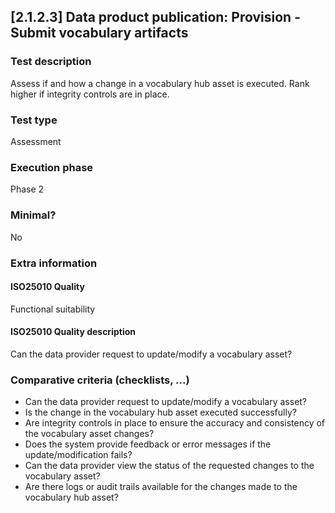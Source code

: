 
## [2.1.2.3] Data product publication: Provision - Submit vocabulary artifacts
 
### Test description
Assess if and how a change in a vocabulary hub asset is executed. Rank higher if integrity controls are in place.
 
### Test type
Assessment
 
### Execution phase
Phase 2
 
### Minimal?
No
 
### Extra information
#### ISO25010 Quality
Functional suitability
#### ISO25010 Quality description
Can the data provider request to update/modify a vocabulary asset?

### Comparative criteria (checklists, ...)

- Can the data provider request to update/modify a vocabulary asset?
- Is the change in the vocabulary hub asset executed successfully?
- Are integrity controls in place to ensure the accuracy and consistency of the vocabulary asset changes?
- Does the system provide feedback or error messages if the update/modification fails?
- Can the data provider view the status of the requested changes to the vocabulary asset?
- Are there logs or audit trails available for the changes made to the vocabulary hub asset?
